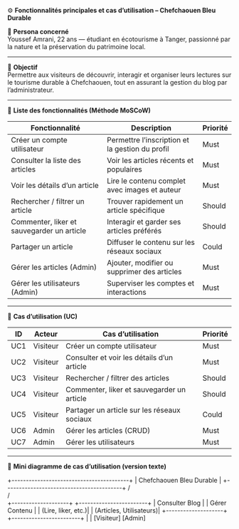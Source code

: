 ⚙️ **Fonctionnalités principales et cas d’utilisation – Chefchaouen Bleu Durable**

👤 **Persona concerné**  
Youssef Amrani, 22 ans — étudiant en écotourisme à Tanger, passionné par la nature et la préservation du patrimoine local.  

---

🧩 **Objectif**  
Permettre aux visiteurs de découvrir, interagir et organiser leurs lectures sur le tourisme durable à Chefchaouen, tout en assurant la gestion du blog par l’administrateur.

---

🧠 **Liste des fonctionnalités (Méthode MoSCoW)**

| Fonctionnalité | Description | Priorité |
|----------------|-------------|-----------|
| Créer un compte utilisateur | Permettre l’inscription et la gestion du profil | Must |
| Consulter la liste des articles | Voir les articles récents et populaires | Must |
| Voir les détails d’un article | Lire le contenu complet avec images et auteur | Must |
| Rechercher / filtrer un article | Trouver rapidement un article spécifique | Should |
| Commenter, liker et sauvegarder un article | Interagir et garder ses articles préférés | Should |
| Partager un article | Diffuser le contenu sur les réseaux sociaux | Could |
| Gérer les articles (Admin) | Ajouter, modifier ou supprimer des articles | Must |
| Gérer les utilisateurs (Admin) | Superviser les comptes et interactions | Must |

---

💬 **Cas d’utilisation (UC)**

| ID | Acteur | Cas d’utilisation | Priorité |
|----|---------|------------------|-----------|
| UC1 | Visiteur | Créer un compte utilisateur | Must |
| UC2 | Visiteur | Consulter et voir les détails d’un article | Must |
| UC3 | Visiteur | Rechercher / filtrer des articles | Should |
| UC4 | Visiteur | Commenter, liker et sauvegarder un article | Should |
| UC5 | Visiteur | Partager un article sur les réseaux sociaux | Could |
| UC6 | Admin | Gérer les articles (CRUD) | Must |
| UC7 | Admin | Gérer les utilisateurs | Must |

---

🧭 **Mini diagramme de cas d’utilisation (version texte)**

  +-----------------------------------------+
  |        Chefchaouen Bleu Durable         |
  +-----------------------------------------+
         /                     \
        /                       \
+--------------------+ +------------------------+
| Consulter Blog | | Gérer Contenu |
| (Lire, liker, etc.)| | (Articles, Utilisateurs)|
+--------------------+ +------------------------+
| |
[Visiteur] [Admin]
